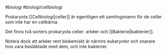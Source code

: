 #biologi #biologi/cellbiologi 

Prokaryota [[Cellbiologi|celler]] är egentligen ett samlingsnamn för de celler som inte har en cellkärna.

Det finns två sorters prokaryota celler: arkéer och [[Bakterie|bakterier]].

Notera dock att arkéer rent biokemiskt är närmre eukaryoter och snarare tros vara besläktade med dem, och inte bakterier.